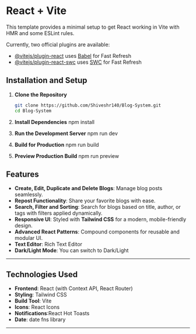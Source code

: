 # React + Vite

This template provides a minimal setup to get React working in Vite with HMR and some ESLint rules.

Currently, two official plugins are available:

- [@vitejs/plugin-react](https://github.com/vitejs/vite-plugin-react/blob/main/packages/plugin-react/README.md) uses [Babel](https://babeljs.io/) for Fast Refresh
- [@vitejs/plugin-react-swc](https://github.com/vitejs/vite-plugin-react-swc) uses [SWC](https://swc.rs/) for Fast Refresh

## Installation and Setup

1. **Clone the Repository**

   ```bash
   git clone https://github.com/Shiveshr140/Blog-System.git
   cd Blog-System

   ```

2. **Install Dependencies**
   npm install

3. **Run the Development Server**
   npm run dev

4. **Build for Production**
   npm run build

5. **Preview Production Build**
   npm run preview


## Features

- **Create, Edit, Duplicate and Delete Blogs**: Manage blog posts seamlessly.
- **Repost Functionality**: Share your favorite blogs with ease.
- **Search, Filter and Sorting**: Search for blogs based on title, author, or tags with filters applied dynamically.
- **Responsive UI**: Styled with **Tailwind CSS** for a modern, mobile-friendly design.
- **Advanced React Patterns**: Compound components for reusable and modular UI.
- **Text Editor**: Rich Text Editor
- **Dark/Light Mode**: You can switch to Dark/Light


---

## Technologies Used

- **Frontend**: React (with Context API, React Router)
- **Styling**: Tailwind CSS
- **Build Tool**: Vite
- **Icons**: React Icons
- **Notifications**:React Hot Toasts
- **Date**: date fns library

---
